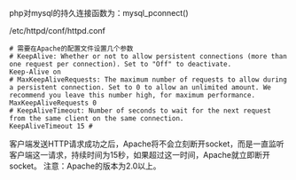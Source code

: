 php对mysql的持久连接函数为：mysql_pconnect()

/etc/httpd/conf/httpd.conf

```
# 需要在Apache的配置文件设置几个参数
# KeepAlive: Whether or not to allow persistent connections (more than one request per connection). Set to "Off" to deactivate.
Keep-Alive on
# MaxKeepAliveRequests: The maximum number of requests to allow during a persistent connection. Set to 0 to allow an unlimited amount. We recommend you leave this number high, for maximum performance.       
MaxKeepAliveRequests 0
# KeepAliveTimeout: Number of seconds to wait for the next request from the same client on the same connection.
KeepAliveTimeout 15 # 
```

客户端发送HTTP请求成功之后，Apache将不会立刻断开socket，而是一直监听客户端这一请求，持续时间为15秒，如果超过这一时间，Apache就立即断开socket。 注意：Apache的版本为2.0以上。